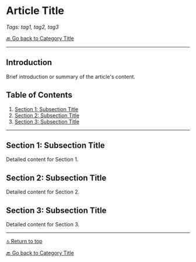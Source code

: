 # Article Title

*Tags: tag1, tag2, tag3*

[🔙 Go back to Category Title](../Category-Title)

---

## Introduction

Brief introduction or summary of the article's content.

## Table of Contents

1. [Section 1: Subsection Title](#section-1-subsection-title)
2. [Section 2: Subsection Title](#section-2-subsection-title)
3. [Section 3: Subsection Title](#section-3-subsection-title)

---

## Section 1: Subsection Title

Detailed content for Section 1.

## Section 2: Subsection Title

Detailed content for Section 2.

## Section 3: Subsection Title

Detailed content for Section 3.

---

[🔝 Return to top](#article-title)

[🔙 Go back to Category Title](../Category-Title)
